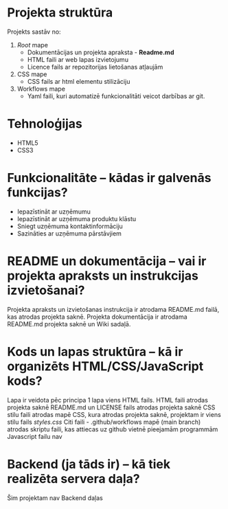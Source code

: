 # Projekta struktūra

Projekts sastāv no:
1. *Root* mape
    * Dokumentācijas un projekta apraksta - **Readme.md**
    * HTML faili ar web lapas izvietojumu
    * Licence fails ar repozitorijas lietošanas atļaujām
2. CSS mape
    * CSS fails ar html elementu stilizāciju
3. Workflows mape
    * Yaml faili, kuri automatizē funkcionalitāti veicot darbības ar git.

# Tehnoloģijas

* HTML5
* CSS3

# Funkcionalitāte – kādas ir galvenās funkcijas?

* Iepazīstināt ar uzņēmumu
* Iepazīstināt ar uzņēmuma produktu klāstu
* Sniegt uzņēmuma kontaktinformāciju
* Sazināties ar uzņēmuma pārstāvjiem

# README un dokumentācija – vai ir projekta apraksts un instrukcijas izvietošanai?

Projekta apraksts un izvietošanas instrukcija ir atrodama README.md failā, kas atrodas projekta saknē.
Projekta dokumentācija ir atrodama README.md projekta saknē un Wiki sadaļā.

# Kods un lapas struktūra – kā ir organizēts HTML/CSS/JavaScript kods?

Lapa ir veidota pēc principa 1 lapa viens HTML fails.
HTML faili atrodas projekta saknē
README.md un LICENSE fails atrodas projekta saknē
CSS stilu faili atrodas mapē CSS, kura atrodas projekta saknē, projektam ir viens stilu fails *styles.css*
Citi faili - .github/workflows mapē (main branch) atrodas skriptu faili, kas attiecas uz github vietnē pieejamām programmām
Javascript failu nav

# Backend (ja tāds ir) – kā tiek realizēta servera daļa?

Šim projektam nav Backend daļas
